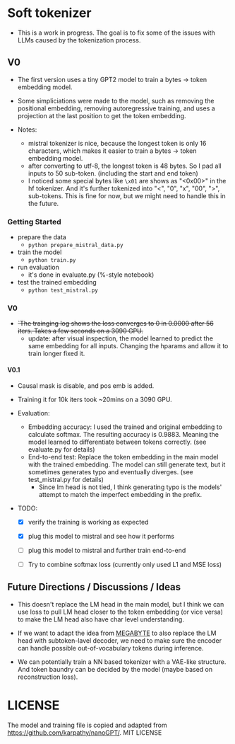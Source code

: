 # Soft tokenizer

- This is a work in progress. The goal is to fix some of the issues with LLMs caused by the tokenization process.

## V0

- The first version uses a tiny GPT2 model to train a bytes -> token embedding model.
- Some simpliciations were made to the model, such as removing the positional embedding, removing autoregressive training, and uses a projection at the last position to get the token embedding.

- Notes:
    - mistral tokenizer is nice, because the longest token is only 16 characters, which makes it easier to train a bytes -> token embedding model.
    - after converting to utf-8, the longest token is 48 bytes. So I pad all inputs to 50 sub-token. (including the start and end token)
    - I noticed some special bytes like `\x01` are shows as "<0x00>" in the hf tokenizer. And it's further tokenized into "<", "0", "x", "00", ">", sub-tokens. This is fine for now, but we might need to handle this in the future.
### Getting Started

- prepare the data
    - `python prepare_mistral_data.py`
- train the model
    - `python train.py`
- run evaluation
    - it's done in evaluate.py (%-style notebook)
- test the trained embedding
    - `python test_mistral.py`

### V0

- ~~`The trainging log shows the loss converges to 0 in 0.0000 after 56 iters. Takes a few seconds on a 3090 GPU.~~
    - update: after visual inspection, the model learned to predict the same embedding for all inputs. Changing the hparams and allow it to train longer fixed it.
#### V0.1
- Causal mask is disable, and pos emb is added.
- Training it for 10k iters took ~20mins on a 3090 GPU.
- Evaluation:
    - Embedding accuracy: I used the trained and original embedding to calculate softmax. The resulting accuracy is 0.9883.
    Meaning the model learned to differentiate between tokens correctly. (see evaluate.py for details)
    - End-to-end test: Replace the token embedding in the main model with the trained embedding. The model can still generate text, but it sometimes generates typo and eventually diverges. (see test_mistral.py for details)
        - Since lm head is not tied, I think generating typo is the models' attempt to match the imperfect embedding in the prefix.

- TODO:
    - [x] verify the training is working as expected
    - [x] plug this model to mistral and see how it performs
    - [ ] plug this model to mistral and further train end-to-end
    - [ ] Try to combine softmax loss (currently only used L1 and MSE loss)


## Future Directions / Discussions / Ideas


- This doesn't replace the LM head in the main model, but I think we can use loss to pull LM head closer to the token embedding (or vice versa) to make the LM head also have char level understanding.

- If we want to adapt the idea from [MEGABYTE](https://arxiv.org/abs/2305.07185) to also replace the LM head with subtoken-lavel decoder, we need to make sure the encoder can handle possible out-of-vocabulary tokens during inference.

- We can potentially train a NN based tokenizer with a VAE-like structure. And token baundry can be decided by the model (maybe based on reconstruction loss).


# LICENSE
The model and training file is copied and adapted from https://github.com/karpathy/nanoGPT/. MIT LICENSE



